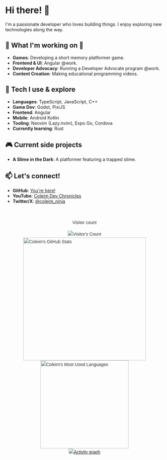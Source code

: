 # Hi there! 👋

I'm a passionate developer who loves building things. I enjoy exploring new technologies along the way.

## 🔭 What I'm working on 🔭
- **Games**: Developing a short memory platformer game.
- **Frontend & UI**: Angular @work.
- **Developer Advocacy**: Running a Developer Advocate program @work.
- **Content Creation**: Making educational programming videos.

## 🌱  Tech I use & explore
- **Languages**: TypeScript, JavaScript, C++
- **Game Dev**: Godot, PixiJS
- **Frontend**: Angular
- **Mobile**: Android Kotlin
- **Tooling**: Neovim (Lazy.nvim), Expo Go, Cordova
- **Currently learning**: Rust

## 🎮 Current side projects
- **A Slime in the Dark**: A platformer featuring a trapped slime.

## 📫 Let's connect!
- **GitHub**: [You're here!](https://github.com/Coleim/)
- **YouTube**: [Coleim Dev Chronicles](https://www.youtube.com/@Coleim)
- **Twitter/X**: [@coleim_ninja](https://x.com/coleim_ninja)

<div style="display: flex; flex-direction: column; align-items: center; font-family: Arial, sans-serif; max-width: 800px; margin: 0 auto; padding: 20px; line-height: 1.6; color: #333;">
<div align="center"> 
  <p>Visitor count</p>
  <img src="https://profile-counter.glitch.me/Coleim/count.svg" alt="Visitor's Count" />
</div>
<div style="display: flex; justify-content: center; align-items: center; flex-direction: column;">
  <img width="390" src="https://github-readme-stats.vercel.app/api?username=Coleim&theme=transparent&count_private=true&show_icons=true&rank_icon=github&locale=en" alt="Coleim's GitHub Stats" />
  <img width="280" src="https://github-readme-stats.vercel.app/api/top-langs?username=Coleim&theme=transparent&layout=donut&hide=css,php,ClassASP&langs_count=2&border_radius=10&show_icons=true&locale=en" alt="Coleim's Most Used Languages" />
</div>
  <a href="https://github.com/ashutosh00710/github-readme-activity-graph">
    <img src="https://github-readme-activity-graph.vercel.app/graph?username=Coleim&theme=xcode&hide_border=true" alt="Activity graph">
</a>
</div>
